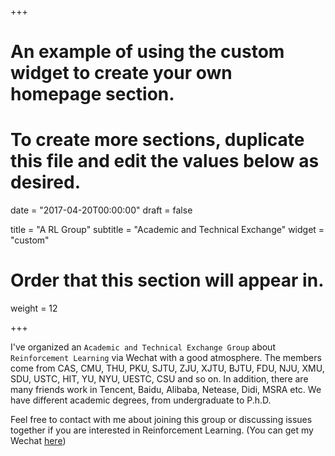 +++
# An example of using the custom widget to create your own homepage section.
# To create more sections, duplicate this file and edit the values below as desired.

date = "2017-04-20T00:00:00"
draft = false

title = "A RL Group"
subtitle = "Academic and Technical Exchange"
widget = "custom"

# Order that this section will appear in.
weight = 12

+++

I've organized an `Academic and Technical Exchange Group` about `Reinforcement Learning` via Wechat with a good atmosphere. The members come from CAS, CMU, THU, PKU, SJTU, ZJU, XJTU, BJTU, FDU, NJU, XMU, SDU, USTC, HIT, YU, NYU, UESTC, CSU and so on. In addition, there are many friends work in Tencent, Baidu, Alibaba, Netease, Didi, MSRA etc. We have different academic degrees, from undergraduate to P.h.D.

Feel free to contact with me about joining this group or discussing issues together if you are interested in Reinforcement Learning.  (You can get my Wechat [here](#contact))
